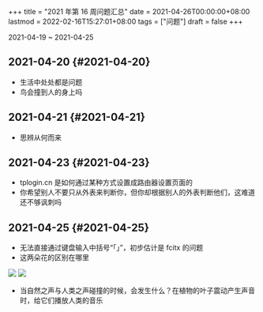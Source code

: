 +++
title = "2021 年第 16 周问题汇总"
date = 2021-04-26T00:00:00+08:00
lastmod = 2022-02-16T15:27:01+08:00
tags = ["问题"]
draft = false
+++

2021-04-19 ~ 2021-04-25


## 2021-04-20 {#2021-04-20}

-   生活中处处都是问题
-   鸟会撞到人的身上吗


## 2021-04-21 {#2021-04-21}

-   思辨从何而来


## 2021-04-23 {#2021-04-23}

-   tplogin.cn 是如何通过某种方式设置成路由器设置页面的
-   你希望别人不要只从外表来判断你，但你却根据别人的外表判断他们，这难道还不够讽刺吗


## 2021-04-25 {#2021-04-25}

-   无法直接通过键盘输入中括号“「」”，初步估计是 fcitx 的问题
-   这两朵花的区别在哪里

![](/question-2021-16-0.jpg "")
![](/question-2021-16-1.jpg "")

-   当自然之声与人类之声碰撞的时候，会发生什么？在植物的叶子震动产生声音时，给它们播放人类的音乐